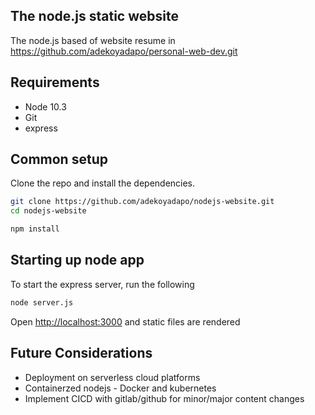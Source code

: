 ## The node.js static website


The node.js based of website resume in https://github.com/adekoyadapo/personal-web-dev.git

## Requirements

* Node 10.3
* Git
* express

## Common setup

Clone the repo and install the dependencies.

```bash
git clone https://github.com/adekoyadapo/nodejs-website.git
cd nodejs-website
```

```bash
npm install
```

## Starting up node app

To start the express server, run the following

```bash
node server.js
```

Open [http://localhost:3000](http://localhost:3000) and static files are rendered


## Future Considerations
* Deployment on serverless cloud platforms
* Containerzed nodejs - Docker and kubernetes
* Implement CICD with gitlab/github for minor/major content changes 
